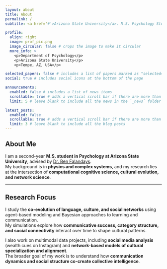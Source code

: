 ```yaml
---
layout: about
title: About
permalink: /
subtitle: <a href='#'>Arizona State University</a>. M.S. Psychology Student. Computational Cognitive Science & Cultural Evolution.

profile:
  align: right
  image: prof_pic.png
  image_circular: false # crops the image to make it circular
  more_info: >
    <p>Department of Psychology</p>
    <p>Arizona State University</p>
    <p>Tempe, AZ, USA</p>

selected_papers: false # includes a list of papers marked as "selected={true}"
social: true # includes social icons at the bottom of the page

announcements:
  enabled: false # includes a list of news items
  scrollable: true # adds a vertical scroll bar if there are more than 3 news items
  limit: 5 # leave blank to include all the news in the `_news` folder

latest_posts:
  enabled: false
  scrollable: true # adds a vertical scroll bar if there are more than 3 new posts items
  limit: 3 # leave blank to include all the blog posts
---
```


## About Me

I am a second-year **M.S. student in Psychology at Arizona State University**, advised by [Dr. Ben Falandays](https://jbfalandays.com/).  
My background is in **physics and complex systems**, and my research lies at the intersection of **computational cognitive science, cultural evolution, and network science**.

---

## Research Focus

I study the **co-evolution of language, culture, and social networks** using agent-based modeling and Bayesian approaches to learning and communication.  
My simulations explore how **communicative success, category structure, and social connectivity** interact over time to shape cultural patterns.

I also work on multimodal data projects, including **social media analysis** (wealth cues on Instagram) and **network-based models of cultural specialization and alignment**.  
The broader goal of my work is to understand how **communication dynamics and social structure co-create collective intelligence**.
